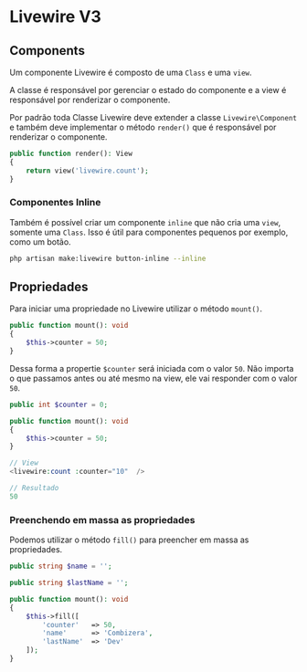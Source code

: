 # Livewire V3

## Components

Um componente Livewire é composto de uma `Class` e uma `view`.

A classe é responsável por gerenciar o estado do componente e a view é responsável por renderizar o componente.

Por padrão toda Classe Livewire deve extender a classe `Livewire\Component` e também deve implementar o método `render()` que é responsável por renderizar o componente.

```php
public function render(): View
{
    return view('livewire.count');
}
```

### Componentes Inline
Também é possível criar um componente `inline` que não cria uma `view`, somente uma `Class`. Isso é útil para componentes pequenos por exemplo, como um botão. 

```bash
php artisan make:livewire button-inline --inline
```

## Propriedades

Para iniciar uma propriedade no Livewire utilizar o método `mount()`.

```php
public function mount(): void
{
    $this->counter = 50;
}
```

Dessa forma a propertie `$counter` será iniciada com o valor `50`. Não importa o que passamos antes ou até mesmo na view, ele vai responder com o valor `50`.

```php
public int $counter = 0;

public function mount(): void
{
    $this->counter = 50;
}

// View
<livewire:count :counter="10"  />

// Resultado
50
```

### Preenchendo em massa as propriedades

Podemos utilizar o método `fill()` para preencher em massa as propriedades.

```php
public string $name = '';

public string $lastName = '';

public function mount(): void
{
    $this->fill([
        'counter'   => 50,
        'name'      => 'Combizera',
        'lastName'  => 'Dev'
    ]);
}
```